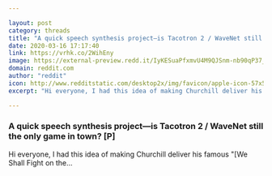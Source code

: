 ```yaml
---

layout: post
category: threads
title: "A quick speech synthesis project—is Tacotron 2 / WaveNet still the only game in town? [P]"
date: 2020-03-16 17:17:40
link: https://vrhk.co/2WihEny
image: https://external-preview.redd.it/IyKESuaPfxmvU4M9QJSnm-nb90qP37_T_vs1OYJrhFI.jpg?width=1200&height=628.272251309&auto=webp&crop=1200:628.272251309,smart&s=a180ed7daaeb74db177e124b77f01d27f4f345bc
domain: reddit.com
author: "reddit"
icon: http://www.redditstatic.com/desktop2x/img/favicon/apple-icon-57x57.png
excerpt: "Hi everyone, I had this idea of making Churchill deliver his famous \"[We Shall Fight on the..."

---
```


### A quick speech synthesis project—is Tacotron 2 / WaveNet still the only game in town? [P]

Hi everyone, I had this idea of making Churchill deliver his famous "[We Shall Fight on the...